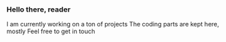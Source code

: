 ### Hello there, reader 

I am currently working on a ton of projects
The coding parts are kept here, mostly
Feel free to get in touch

<!--
**austinwmille/austinwmille** is a ✨ _special_ ✨ repository because its `README.md` (this file) appears on your GitHub profile.

-->
